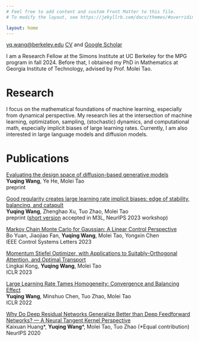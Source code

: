 ```yaml
---
# Feel free to add content and custom Front Matter to this file.
# To modify the layout, see https://jekyllrb.com/docs/themes/#overriding-theme-defaults

layout: home
---
```



yq.wang@berkeley.edu 
[CV](CV-4.pdf) and [Google Scholar](https://scholar.google.com/citations?user=c7Bi9RUAAAAJ&hl=en) 


I am a Research Fellow at the Simons Institute at UC Berkeley for the MPG program in fall 2024. Before that, I obtained my PhD in Mathematics at Georgia Institute of Technology, advised by Prof. Molei Tao.


# Research

I focus on the mathematical foundations of machine learning, especially from dynamical perspective. My research lies at the intersection of machine learning, optimization, sampling, (stochastic) dynamics, and computational math, especially implicit biases of large learning rates. Currently, I am also interested in large language models and diffusion models.



# Publications

[Evaluating the design space of diffusion-based generative models](https://arxiv.org/pdf/2406.12839)\
**Yuqing Wang**, Ye He, Molei Tao\
preprint  

[Good regularity creates large learning rate implicit biases: edge of stability, balancing, and catapult](https://arxiv.org/pdf/2310.17087.pdf)
\
**Yuqing Wang**, Zhenghao Xu, Tuo Zhao, Molei Tao\
preprint ([short version](https://openreview.net/pdf?id=6O15A3h2yl) accepted in M3L, NeurIPS 2023 workshop) 


[Markov Chain Monte Carlo for Gaussian: A Linear Control Perspective](https://ieeexplore.ieee.org/document/10147896)    
Bo Yuan, Jiaojiao Fan, **Yuqing Wang**, Molei Tao, Yongxin Chen  \
IEEE Control Systems Letters 2023   

[Momentum Stiefel Optimizer, with Applications to Suitably-Orthogonal Attention, and Optimal Transport](https://arxiv.org/pdf/2205.14173.pdf)  \
Lingkai Kong, **Yuqing Wang**, Molei Tao  \
ICLR 2023  

[Large Learning Rate Tames Homogeneity: Convergence and Balancing Effect](https://arxiv.org/pdf/2110.03677.pdf)  \
**Yuqing Wang**, Minshuo Chen, Tuo Zhao, Molei Tao  \
ICLR 2022  

[Why Do Deep Residual Networks Generalize Better than Deep Feedforward Networks? — A Neural Tangent Kernel Perspective](https://arxiv.org/pdf/2002.06262.pdf)  \
Kaixuan Huang\*, **Yuqing Wang**\*, Molei Tao, Tuo Zhao (*Equal contribution)  \
NeurIPS 2020  
